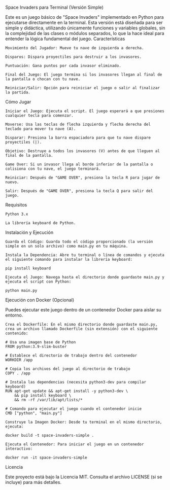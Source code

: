 Space Invaders para Terminal (Versión Simple)

Este es un juego básico de "Space Invaders" implementado en Python para ejecutarse directamente en la terminal. Esta versión está diseñada para ser simple y didáctica, utilizando únicamente funciones y variables globales, sin la complejidad de las clases o módulos separados, lo que la hace ideal para entender la lógica fundamental del juego.
Características

    Movimiento del Jugador: Mueve tu nave de izquierda a derecha.

    Disparos: Dispara proyectiles para destruir a los invasores.

    Puntuación: Gana puntos por cada invasor eliminado.

    Final del Juego: El juego termina si los invasores llegan al final de la pantalla o chocan con tu nave.

    Reiniciar/Salir: Opción para reiniciar el juego o salir al finalizar la partida.

Cómo Jugar

    Iniciar el Juego: Ejecuta el script. El juego esperará a que presiones cualquier tecla para comenzar.

    Moverse: Usa las teclas de flecha izquierda y flecha derecha del teclado para mover tu nave (A).

    Disparar: Presiona la barra espaciadora para que tu nave dispare proyectiles (|).

    Objetivo: Destruye a todos los invasores (V) antes de que lleguen al final de la pantalla.

    Game Over: Si un invasor llega al borde inferior de la pantalla o colisiona con tu nave, el juego terminará.

    Reiniciar: Después de "GAME OVER", presiona la tecla R para jugar de nuevo.

    Salir: Después de "GAME OVER", presiona la tecla Q para salir del juego.

Requisitos

    Python 3.x

    La librería keyboard de Python.

Instalación y Ejecución

    Guarda el Código: Guarda todo el código proporcionado (la versión simple en un solo archivo) como main.py en tu máquina.

    Instala la Dependencia: Abre tu terminal o línea de comandos y ejecuta el siguiente comando para instalar la librería keyboard:

    pip install keyboard

    Ejecuta el Juego: Navega hasta el directorio donde guardaste main.py y ejecuta el script con Python:

    python main.py

Ejecución con Docker (Opcional)

Puedes ejecutar este juego dentro de un contenedor Docker para aislar su entorno.

    Crea el Dockerfile: En el mismo directorio donde guardaste main.py, crea un archivo llamado Dockerfile (sin extensión) con el siguiente contenido:

    # Usa una imagen base de Python
    FROM python:3.9-slim-buster

    # Establece el directorio de trabajo dentro del contenedor
    WORKDIR /app

    # Copia los archivos del juego al directorio de trabajo
    COPY . /app

    # Instala las dependencias (necesita python3-dev para compilar keyboard)
    RUN apt-get update && apt-get install -y python3-dev \
        && pip install keyboard \
        && rm -rf /var/lib/apt/lists/*

    # Comando para ejecutar el juego cuando el contenedor inicie
    CMD ["python", "main.py"]

    Construye la Imagen Docker: Desde tu terminal en el mismo directorio, ejecuta:

    docker build -t space-invaders-simple .

    Ejecuta el Contenedor: Para iniciar el juego en un contenedor interactivo:

    docker run -it space-invaders-simple

Licencia

Este proyecto está bajo la Licencia MIT. Consulta el archivo LICENSE (si se incluye) para más detalles.